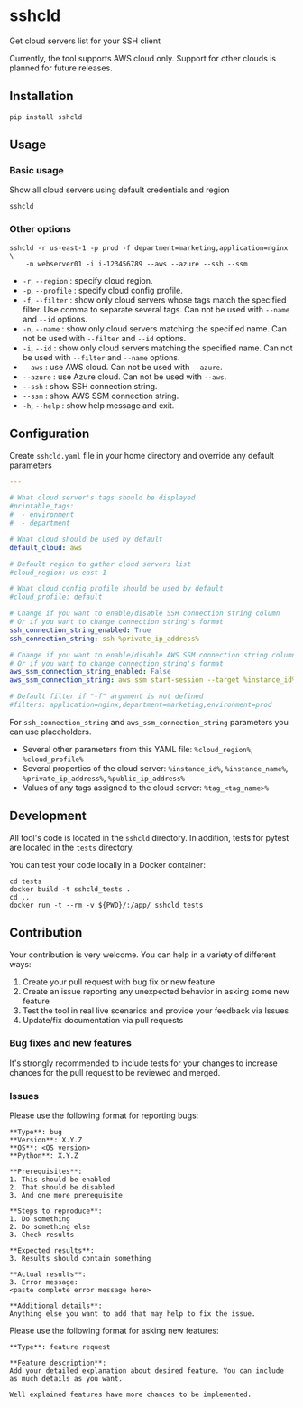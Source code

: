 # sshcld
Get cloud servers list for your SSH client

Currently, the tool supports AWS cloud only. Support for other clouds is planned for future releases.

## Installation
```commandline
pip install sshcld
```

## Usage
### Basic usage
Show all cloud servers using default credentials and region
```commandline
sshcld
```

### Other options
```commandline
sshcld -r us-east-1 -p prod -f department=marketing,application=nginx \
    -n webserver01 -i i-123456789 --aws --azure --ssh --ssm
```
- `-r`, `--region` : specify cloud region.
- `-p`, `--profile` : specify cloud config profile.
- `-f`, `--filter` : show only cloud servers whose tags match the specified filter. Use comma to separate several tags. Can not be used with `--name` and `--id` options.
- `-n`, `--name` : show only cloud servers matching the specified name. Can not be used with `--filter` and `--id` options.
- `-i`, `--id` : show only cloud servers matching the specified name. Can not be used with `--filter` and `--name` options.
- `--aws` : use AWS cloud. Can not be used with `--azure`.
- `--azure` : use Azure cloud. Can not be used with `--aws`.
- `--ssh` : show SSH connection string.
- `--ssm` : show AWS SSM connection string.
- `-h`, `--help` : show help message and exit.

## Configuration
Create `sshcld.yaml` file in your home directory and override any default parameters
```yaml
---

# What cloud server's tags should be displayed
#printable_tags:
#  - environment
#  - department

# What cloud should be used by default
default_cloud: aws

# Default region to gather cloud servers list
#cloud_region: us-east-1

# What cloud config profile should be used by default
#cloud_profile: default

# Change if you want to enable/disable SSH connection string column
# Or if you want to change connection string's format
ssh_connection_string_enabled: True
ssh_connection_string: ssh %private_ip_address%

# Change if you want to enable/disable AWS SSM connection string column
# Or if you want to change connection string's format
aws_ssm_connection_string_enabled: False
aws_ssm_connection_string: aws ssm start-session --target %instance_id% --profile %cloud_profile%

# Default filter if "-f" argument is not defined
#filters: application=nginx,department=marketing,environment=prod
```

For `ssh_connection_string` and `aws_ssm_connection_string` parameters you can use placeholders.
- Several other parameters from this YAML file: `%cloud_region%`, `%cloud_profile%`
- Several properties of the cloud server: `%instance_id%`, `%instance_name%`, `%private_ip_address%`, `%public_ip_address%`
- Values of any tags assigned to the cloud server: `%tag_<tag_name>%`

## Development
All tool's code is located in the `sshcld` directory.
In addition, tests for pytest are located in the `tests` directory.

You can test your code locally in a Docker container:
```commandline
cd tests
docker build -t sshcld_tests .
cd ..
docker run -t --rm -v ${PWD}/:/app/ sshcld_tests
```

## Contribution
Your contribution is very welcome. You can help in a variety of different ways:
1. Create your pull request with bug fix or new feature
2. Create an issue reporting any unexpected behavior in asking some new feature
3. Test the tool in real live scenarios and provide your feedback via Issues
4. Update/fix documentation via pull requests

### Bug fixes and new features
It's strongly recommended to include tests for your changes to increase chances for the pull request to be reviewed and merged.

### Issues
Please use the following format for reporting bugs:
```text
**Type**: bug
**Version**: X.Y.Z
**OS**: <OS version>
**Python**: X.Y.Z

**Prerequisites**:
1. This should be enabled
2. That should be disabled
3. And one more prerequisite

**Steps to reproduce**:
1. Do something
2. Do something else
3. Check results

**Expected results**:
3. Results should contain something

**Actual results**:
3. Error message:
<paste complete error message here>

**Additional details**:
Anything else you want to add that may help to fix the issue.
```

Please use the following format for asking new features:
```text
**Type**: feature request

**Feature description**:
Add your detailed explanation about desired feature. You can include as much details as you want.

Well explained features have more chances to be implemented.
```
